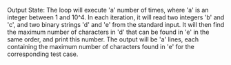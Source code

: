 Output State: The loop will execute 'a' number of times, where 'a' is an integer between 1 and 10^4. In each iteration, it will read two integers 'b' and 'c', and two binary strings 'd' and 'e' from the standard input. It will then find the maximum number of characters in 'd' that can be found in 'e' in the same order, and print this number. The output will be 'a' lines, each containing the maximum number of characters found in 'e' for the corresponding test case.